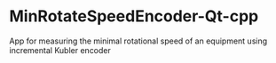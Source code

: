 # MinRotateSpeedEncoder-Qt-cpp
App for measuring the minimal rotational speed of an equipment using incremental Kubler encoder
